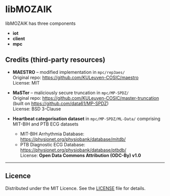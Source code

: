# libMOZAIK

libMOZAIK has three components
- **iot**
- **client**
- **mpc**

## Credits (third-party resources)

- **MAESTRO** – modified implementation in `mpc/rep3aes/`  
  Original repo: <https://github.com/KULeuven-COSIC/maestro>  
  License: MIT

- **MaSTer** – maliciously secure truncation in `mpc/MP-SPDZ/`  
  Original repo: <https://github.com/KULeuven-COSIC/master-truncation> (built on <https://github.com/data61/MP-SPDZ>)  
  License: BSD 3-Clause

- **Heartbeat categorisation dataset** in `mpc/MP-SPDZ/ML-Data/` comprising MIT-BIH and PTB ECG datasets  
  - MIT-BIH Arrhythmia Database: <https://physionet.org/physiobank/database/mitdb/>  
  - PTB Diagnostic ECG Database: <https://physionet.org/physiobank/database/ptbdb/>  
  License: **Open Data Commons Attribution (ODC-By) v1.0**

---

## Licence

Distributed under the MIT Licence. See the [LICENSE](./LICENSE) file for details.